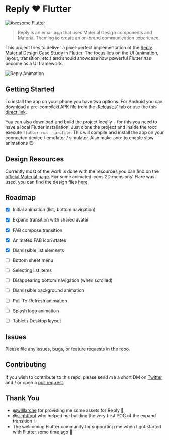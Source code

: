 # Reply :heart: Flutter

[![Awesome Flutter](https://img.shields.io/badge/Awesome-Flutter-blue.svg?longCache=true&style=flat-square)](https://github.com/Solido/awesome-flutter)

> Reply is an email app that uses Material Design components and Material Theming to create an on-brand communication experience.

This project tries to deliver a pixel-perfect implementation of the [Reply Material Design Case Study](https://material.io/design/material-studies/reply.html) in [Flutter](https://github.com/flutter/flutter). 
The focus lies on the UI (animation, layout, transition, etc.) and should showcase how
powerful Flutter has become as a UI framework.

![Reply Animation](gif/reply.gif)

## Getting Started

To install the app on your phone you have two options. For Android you can download a pre-compiled 
APK file from the ['Releases'](https://github.com/flschweiger/reply/releases) tab or use the this [direct link](https://github.com/flschweiger/reply/releases/download/v1.0.0/reply-release.apk).

You can also download and build the project locally - for this you need to have a local Flutter installation. 
Just clone the project and inside the root execute `flutter run --profile`.
This will compile and install the app on your connected device / emulator / simulator.
Also make sure to enable slow animations :wink:


## Design Resources

Currently most of the work is done with the resources you can find on the [official Material page](https://material.io/design/material-studies/reply.html). For some animated icons 2Dimensions' Flare was used, you can find the design files [here](https://www.2dimensions.com/a/flschweiger/files/recent/all). 

## Roadmap

- [x] Initial animation (list, bottom navigation)
- [x] Expand transition with shared avatar
- [x] FAB compose transition
- [x] Animated FAB icon states
- [x] Dismissible list elements

- [ ] Bottom sheet menu
- [ ] Selecting list items
- [ ] Disappearing bottom navigation (when scrolled)
- [ ] Dismissible background animation
- [ ] Pull-To-Refresh animation
- [ ] Splash logo animation
- [ ] Tablet / Desktop layout

## Issues

Please file any issues, bugs, or feature requests in the [repo](https://github.com/flschweiger/reply/issues/new).

## Contributing

If you wish to contribute to this repo, please send me a short DM on [Twitter](https://twitter.com/flschweiger) 
and / or open a [pull request](https://github.com/flschweiger/reply/pulls).

## Thank You

- [@willlarche](https://github.com/willlarche) for providing me some assets for Reply :art:
- [@slightfoot]( https://github.com/slightfoot) who helped me building the very first POC of the expand transition :sparkles:
- The welcoming Flutter community for supporting me when I got started with Flutter some time ago :rocket:
